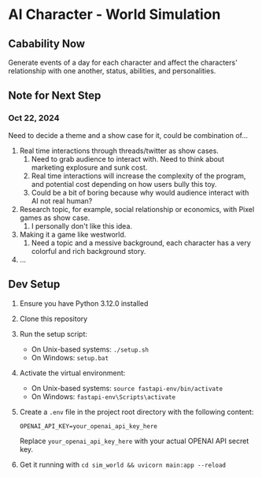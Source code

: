 # AI Character - World Simulation

## Cabability Now

Generate events of a day for each character and affect the characters' relationship with one another, status, abilities, and personalities.

## Note for Next Step

### Oct 22, 2024

Need to decide a theme and a show case for it, could be combination of...

1. Real time interactions through threads/twitter as show cases.
   1. Need to grab audience to interact with. Need to think about marketing explosure and sunk cost.
   2. Real time interactions will increase the complexity of the program, and potential cost depending on how users bully this toy.
   3. Could be a bit of boring because why would audience interact with AI not real human?
2. Research topic, for example, social relationship or economics, with Pixel games as show case.
   1. I personally don't like this idea.
3. Making it a game like westworld.
   1. Need a topic and a messive background, each character has a very colorful and rich background story.
4. ...

## Dev Setup

1. Ensure you have Python 3.12.0 installed
2. Clone this repository
3. Run the setup script:
   - On Unix-based systems: `./setup.sh`
   - On Windows: `setup.bat`
4. Activate the virtual environment:
   - On Unix-based systems: `source fastapi-env/bin/activate`
   - On Windows: `fastapi-env\Scripts\activate`
5. Create a `.env` file in the project root directory with the following content:

    ```text
    OPENAI_API_KEY=your_openai_api_key_here
    ```

    Replace `your_openai_api_key_here` with your actual OPENAI API secret key.
6. Get it running with `cd sim_world && uvicorn main:app --reload`
